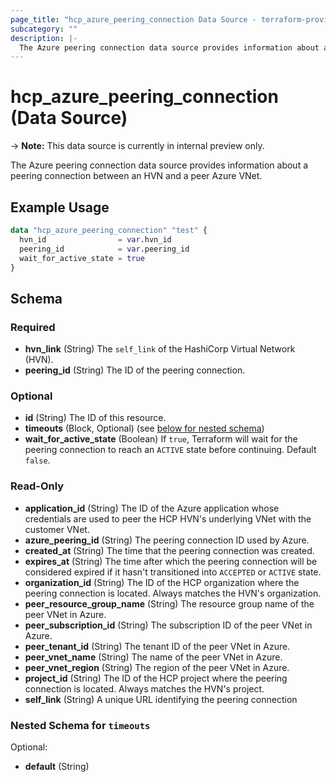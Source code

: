 ```yaml
---
page_title: "hcp_azure_peering_connection Data Source - terraform-provider-hcp"
subcategory: ""
description: |-
  The Azure peering connection data source provides information about a peering connection between an HVN and a peer Azure VNet.
---
```


# hcp_azure_peering_connection (Data Source)

-> **Note:** This data source is currently in internal preview only. 

The Azure peering connection data source provides information about a peering connection between an HVN and a peer Azure VNet.

## Example Usage

```terraform
data "hcp_azure_peering_connection" "test" {
  hvn_id                = var.hvn_id
  peering_id            = var.peering_id
  wait_for_active_state = true
}
```

<!-- schema generated by tfplugindocs -->
## Schema

### Required

- **hvn_link** (String) The `self_link` of the HashiCorp Virtual Network (HVN).
- **peering_id** (String) The ID of the peering connection.

### Optional

- **id** (String) The ID of this resource.
- **timeouts** (Block, Optional) (see [below for nested schema](#nestedblock--timeouts))
- **wait_for_active_state** (Boolean) If `true`, Terraform will wait for the peering connection to reach an `ACTIVE` state before continuing. Default `false`.

### Read-Only

- **application_id** (String) The ID of the Azure application whose credentials are used to peer the HCP HVN's underlying VNet with the customer VNet.
- **azure_peering_id** (String) The peering connection ID used by Azure.
- **created_at** (String) The time that the peering connection was created.
- **expires_at** (String) The time after which the peering connection will be considered expired if it hasn't transitioned into `ACCEPTED` or `ACTIVE` state.
- **organization_id** (String) The ID of the HCP organization where the peering connection is located. Always matches the HVN's organization.
- **peer_resource_group_name** (String) The resource group name of the peer VNet in Azure.
- **peer_subscription_id** (String) The subscription ID of the peer VNet in Azure.
- **peer_tenant_id** (String) The tenant ID of the peer VNet in Azure.
- **peer_vnet_name** (String) The name of the peer VNet in Azure.
- **peer_vnet_region** (String) The region of the peer VNet in Azure.
- **project_id** (String) The ID of the HCP project where the peering connection is located. Always matches the HVN's project.
- **self_link** (String) A unique URL identifying the peering connection

<a id="nestedblock--timeouts"></a>
### Nested Schema for `timeouts`

Optional:

- **default** (String)
